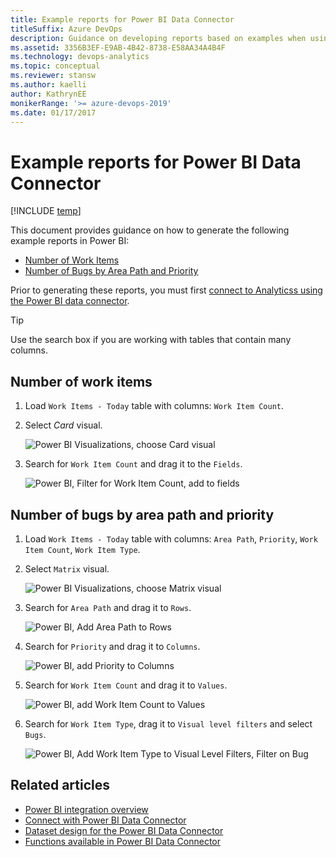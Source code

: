 ```yaml
---
title: Example reports for Power BI Data Connector
titleSuffix: Azure DevOps   
description: Guidance on developing reports based on examples when using the Power BI Data Connector and Analytics for Azure DevOps 
ms.assetid: 3356B3EF-E9AB-4B42-8738-E58AA34A4B4F
ms.technology: devops-analytics
ms.topic: conceptual
ms.reviewer: stansw
ms.author: kaelli
author: KathrynEE
monikerRange: '>= azure-devops-2019'
ms.date: 01/17/2017
---
```


# Example reports for Power BI Data Connector

[!INCLUDE [temp](../includes/version-azure-devops.md)]

This document provides guidance on how to generate the following example reports in Power BI:

* [Number of Work Items](#number-of-work-items)
* [Number of Bugs by Area Path and Priority](#number-of-bugs-by-area-path-and-priority)

Prior to generating these reports, you must first [connect to Analyticss using the Power BI data connector](data-connector-connect.md).

> [!TIP]  
> Use the search box if you are working with tables that contain many columns.

<a id="number-of-work-items" />

## Number of work items

1.  Load `Work Items - Today` table with columns: `Work Item Count`.

2.  Select _Card_ visual.

    ![Power BI Visualizations, choose Card visual](./media/data-connector-recipes-count-1.png)

3.  Search for `Work Item Count` and drag it to the `Fields`.

    ![Power BI, Filter for Work Item Count, add to fields](./media/data-connector-recipes-count-2.png)

<a id="number-of-bugs-by-area-path-and-priority" />

## Number of bugs by area path and priority

1.  Load `Work Items - Today` table with columns: `Area Path`, `Priority`, `Work Item Count`, `Work Item Type`.

2.  Select `Matrix` visual.

    ![Power BI Visualizations, choose Matrix visual](./media/data-connector-recipes-number-of-bugs-by-area-path-and-priority-1.png)

3.  Search for `Area Path` and drag it to `Rows`.

    ![Power BI, Add Area Path to Rows](./media/data-connector-recipes-number-of-bugs-by-area-path-and-priority-2.png)

4.  Search for `Priority` and drag it to `Columns`.

    ![Power BI, add Priority to Columns](./media/data-connector-recipes-number-of-bugs-by-area-path-and-priority-3.png)

5.  Search for `Work Item Count` and drag it to `Values`.

    ![Power BI, add Work Item Count to Values](./media/data-connector-recipes-number-of-bugs-by-area-path-and-priority-4.png)

6.  Search for `Work Item Type`, drag it to `Visual level filters` and select `Bugs`.

    ![Power BI, Add Work Item Type to Visual Level Filters, Filter on Bug](./media/data-connector-recipes-number-of-bugs-by-area-path-and-priority-5.png)

## Related articles

* [Power BI integration overview](overview.md)
* [Connect with Power BI Data Connector](./data-connector-connect.md)
* [Dataset design for the Power BI Data Connector](data-connector-dataset.md)
* [Functions available in Power BI Data Connector](data-connector-functions.md)

